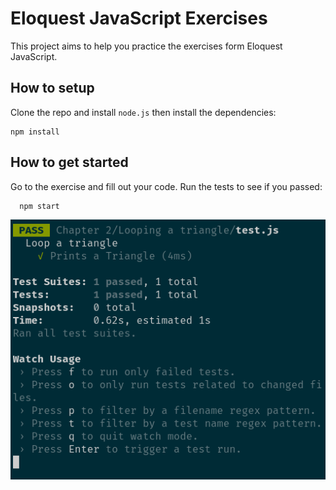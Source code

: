# Eloquest JavaScript Exercises

This project aims to help you practice the exercises form Eloquest JavaScript.

## How to setup

Clone the repo and install `node.js` then install the dependencies:

```
npm install
```

## How to get started

Go to the exercise and fill out your code. Run the tests to see if you passed:

```
  npm start
```

![example](assets/readme_eg_1.png)